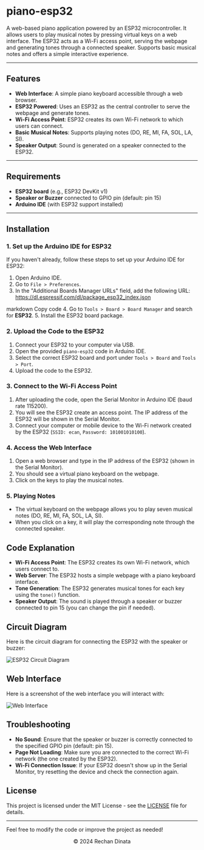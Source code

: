 # piano-esp32

A web-based piano application powered by an ESP32 microcontroller. It allows users to play musical notes by pressing virtual keys on a web interface. The ESP32 acts as a Wi-Fi access point, serving the webpage and generating tones through a connected speaker. Supports basic musical notes and offers a simple interactive experience.

---

## Features
- **Web Interface**: A simple piano keyboard accessible through a web browser.
- **ESP32 Powered**: Uses an ESP32 as the central controller to serve the webpage and generate tones.
- **Wi-Fi Access Point**: ESP32 creates its own Wi-Fi network to which users can connect.
- **Basic Musical Notes**: Supports playing notes (DO, RE, MI, FA, SOL, LA, SI).
- **Speaker Output**: Sound is generated on a speaker connected to the ESP32.

---

## Requirements
- **ESP32 board** (e.g., ESP32 DevKit v1)
- **Speaker or Buzzer** connected to GPIO pin (default: pin 15)
- **Arduino IDE** (with ESP32 support installed)

---

## Installation

### 1. Set up the Arduino IDE for ESP32
If you haven't already, follow these steps to set up your Arduino IDE for ESP32:

1. Open Arduino IDE.
2. Go to `File > Preferences`.
3. In the "Additional Boards Manager URLs" field, add the following URL:
https://dl.espressif.com/dl/package_esp32_index.json

markdown
Copy code
4. Go to `Tools > Board > Board Manager` and search for **ESP32**.
5. Install the ESP32 board package.

### 2. Upload the Code to the ESP32

1. Connect your ESP32 to your computer via USB.
2. Open the provided `piano-esp32` code in Arduino IDE.
3. Select the correct ESP32 board and port under `Tools > Board` and `Tools > Port`.
4. Upload the code to the ESP32.

### 3. Connect to the Wi-Fi Access Point

1. After uploading the code, open the Serial Monitor in Arduino IDE (baud rate 115200).
2. You will see the ESP32 create an access point. The IP address of the ESP32 will be shown in the Serial Monitor.
3. Connect your computer or mobile device to the Wi-Fi network created by the ESP32 (`SSID: ecan`, `Password: 101001010100`).

### 4. Access the Web Interface

1. Open a web browser and type in the IP address of the ESP32 (shown in the Serial Monitor).
2. You should see a virtual piano keyboard on the webpage.
3. Click on the keys to play the musical notes.

### 5. Playing Notes
- The virtual keyboard on the webpage allows you to play seven musical notes (DO, RE, MI, FA, SOL, LA, SI).
- When you click on a key, it will play the corresponding note through the connected speaker.

## Code Explanation

- **Wi-Fi Access Point**: The ESP32 creates its own Wi-Fi network, which users connect to.
- **Web Server**: The ESP32 hosts a simple webpage with a piano keyboard interface.
- **Tone Generation**: The ESP32 generates musical tones for each key using the `tone()` function.
- **Speaker Output**: The sound is played through a speaker or buzzer connected to pin 15 (you can change the pin if needed).

## Circuit Diagram

Here is the circuit diagram for connecting the ESP32 with the speaker or buzzer:

![ESP32 Circuit Diagram](https://a.top4top.io/p_3282v9r9x1.png)

## Web Interface

Here is a screenshot of the web interface you will interact with:

![Web Interface](https://j.top4top.io/p_328246b3g1.jpg)

## Troubleshooting
- **No Sound**: Ensure that the speaker or buzzer is correctly connected to the specified GPIO pin (default: pin 15).
- **Page Not Loading**: Make sure you are connected to the correct Wi-Fi network (the one created by the ESP32).
- **Wi-Fi Connection Issue**: If your ESP32 doesn't show up in the Serial Monitor, try resetting the device and check the connection again.

## License
This project is licensed under the MIT License - see the [LICENSE](LICENSE) file for details.

---

Feel free to modify the code or improve the project as needed!

<p align="center">©️ 2024 Rechan Dinata</p>
